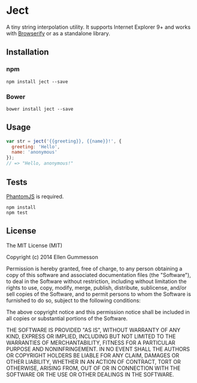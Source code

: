# Ject

A tiny string interpolation utility. It supports Internet Explorer 9+ and works with [Browserify](http://browserify.org/) or as a standalone library.

## Installation

### npm

~~~ text
npm install ject --save
~~~

### Bower

~~~ text
bower install ject --save
~~~

## Usage

~~~ javascript
var str = ject('{{greeting}}, {{name}}!', {
  greeting: 'Hello',
  name: 'anonymous'
});
// => "Hello, anonymous!"
~~~

## Tests

[PhantomJS](http://phantomjs.org/) is required.

~~~ text
npm install
npm test
~~~

## License

The MIT License (MIT)

Copyright (c) 2014 Ellen Gummesson

Permission is hereby granted, free of charge, to any person obtaining a copy
of this software and associated documentation files (the "Software"), to deal
in the Software without restriction, including without limitation the rights
to use, copy, modify, merge, publish, distribute, sublicense, and/or sell
copies of the Software, and to permit persons to whom the Software is
furnished to do so, subject to the following conditions:

The above copyright notice and this permission notice shall be included in
all copies or substantial portions of the Software.

THE SOFTWARE IS PROVIDED "AS IS", WITHOUT WARRANTY OF ANY KIND, EXPRESS OR
IMPLIED, INCLUDING BUT NOT LIMITED TO THE WARRANTIES OF MERCHANTABILITY,
FITNESS FOR A PARTICULAR PURPOSE AND NONINFRINGEMENT. IN NO EVENT SHALL THE
AUTHORS OR COPYRIGHT HOLDERS BE LIABLE FOR ANY CLAIM, DAMAGES OR OTHER
LIABILITY, WHETHER IN AN ACTION OF CONTRACT, TORT OR OTHERWISE, ARISING FROM,
OUT OF OR IN CONNECTION WITH THE SOFTWARE OR THE USE OR OTHER DEALINGS IN
THE SOFTWARE.
